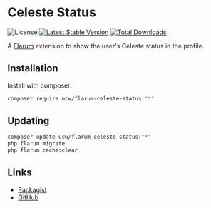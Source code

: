 # Celeste Status

![License](https://img.shields.io/badge/license-MIT-blue.svg) [![Latest Stable Version](https://img.shields.io/packagist/v/ucw/flarum-celeste-status.svg)](https://packagist.org/packages/ucw/flarum-celeste-status) [![Total Downloads](https://img.shields.io/packagist/dt/ucw/flarum-celeste-status.svg)](https://packagist.org/packages/ucw/flarum-celeste-status)

A [Flarum](http://flarum.org) extension to show the user's Celeste status in the profile.

## Installation

Install with composer:

```sh
composer require ucw/flarum-celeste-status:"*"
```

## Updating

```sh
composer update ucw/flarum-celeste-status:"*"
php flarum migrate
php flarum cache:clear
```

## Links

- [Packagist](https://packagist.org/packages/ucw/flarum-celeste-status)
- [GitHub](https://github.com/ucw/flarum-celeste-status)

